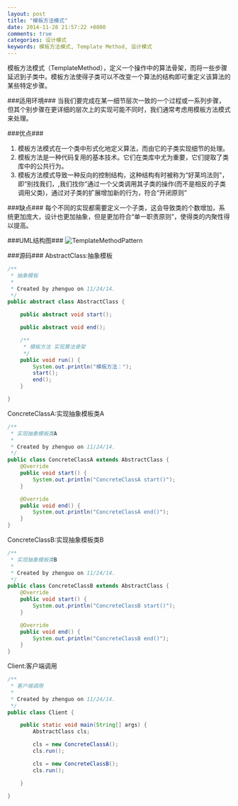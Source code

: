 ```yaml
---
layout: post
title: "模板方法模式"
date: 2014-11-28 21:57:22 +0800
comments: true
categories: 设计模式
keywords: 模板方法模式, Template Method, 设计模式
---
```


  模板方法模式（TemplateMethod），定义一个操作中的算法骨架，而将一些步骤延迟到子类中。模板方法使得子类可以不改变一个算法的结构即可重定义该算法的某些特定步骤。

<!--more-->

###适用环境###
  当我们要完成在某一细节层次一致的一个过程或一系列步骤，但其个别步骤在更详细的层次上的实现可能不同时，我们通常考虑用模板方法模式来处理。
  
###优点###
1. 模板方法模式在一个类中形式化地定义算法，而由它的子类实现细节的处理。
2. 模板方法是一种代码复用的基本技术。它们在类库中尤为重要，它们提取了类库中的公共行为。
3. 模板方法模式导致一种反向的控制结构，这种结构有时被称为“好莱坞法则”，即“别找我们，,我们找你”通过一个父类调用其子类的操作(而不是相反的子类调用父类)，通过对子类的扩展增加新的行为，符合“开闭原则”

###缺点###
  每个不同的实现都需要定义一个子类，这会导致类的个数增加，系统更加庞大，设计也更加抽象，但是更加符合“单一职责原则”，使得类的内聚性得以提高。
  
###UML结构图###
![TemplateMethodPattern](/imgs/post/TemplateMethodPattern.png)

###源码###
AbstractClass:抽象模板
```java
/**
 * 抽象模板
 *
 * Created by zhenguo on 11/24/14.
 */
public abstract class AbstractClass {

    public abstract void start();

    public abstract void end();

    /**
     * 模板方法 实现算法骨架
     */
    public void run() {
        System.out.println("模板方法：");
        start();
        end();
    }

}
```

ConcreteClassA:实现抽象模板类A
```java
/**
 * 实现抽象模板类A
 *
 * Created by zhenguo on 11/24/14.
 */
public class ConcreteClassA extends AbstractClass {
    @Override
    public void start() {
        System.out.println("ConcreteClassA start()");
    }

    @Override
    public void end() {
        System.out.println("ConcreteClassA end()");
    }
}
```

ConcreteClassB:实现抽象模板类B
```java
/**
 * 实现抽象模板类B
 *
 * Created by zhenguo on 11/24/14.
 */
public class ConcreteClassB extends AbstractClass {
    @Override
    public void start() {
        System.out.println("ConcreteClassB start()");
    }

    @Override
    public void end() {
        System.out.println("ConcreteClassB end()");
    }
}
```

Client:客户端调用
```java
/**
 * 客户端调用
 *
 * Created by zhenguo on 11/24/14.
 */
public class Client {

    public static void main(String[] args) {
        AbstractClass cls;

        cls = new ConcreteClassA();
        cls.run();

        cls = new ConcreteClassB();
        cls.run();

    }

}
```


